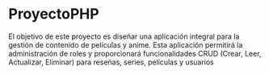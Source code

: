 # ProyectoPHP
El objetivo de este proyecto es diseñar una aplicación integral para la gestión de contenido de películas y anime. Esta aplicación permitirá la administración de roles y proporcionará funcionalidades CRUD (Crear, Leer, Actualizar, Eliminar) para reseñas, series, películas y usuarios
